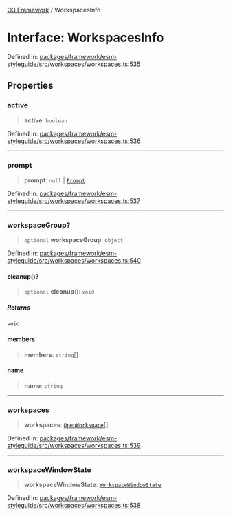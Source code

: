 [O3 Framework](../API.md) / WorkspacesInfo

# Interface: WorkspacesInfo

Defined in: [packages/framework/esm-styleguide/src/workspaces/workspaces.ts:535](https://github.com/habeshabro/openmrs-esm-core/blob/main/packages/framework/esm-styleguide/src/workspaces/workspaces.ts#L535)

## Properties

### active

> **active**: `boolean`

Defined in: [packages/framework/esm-styleguide/src/workspaces/workspaces.ts:536](https://github.com/habeshabro/openmrs-esm-core/blob/main/packages/framework/esm-styleguide/src/workspaces/workspaces.ts#L536)

***

### prompt

> **prompt**: `null` \| [`Prompt`](Prompt.md)

Defined in: [packages/framework/esm-styleguide/src/workspaces/workspaces.ts:537](https://github.com/habeshabro/openmrs-esm-core/blob/main/packages/framework/esm-styleguide/src/workspaces/workspaces.ts#L537)

***

### workspaceGroup?

> `optional` **workspaceGroup**: `object`

Defined in: [packages/framework/esm-styleguide/src/workspaces/workspaces.ts:540](https://github.com/habeshabro/openmrs-esm-core/blob/main/packages/framework/esm-styleguide/src/workspaces/workspaces.ts#L540)

#### cleanup()?

> `optional` **cleanup**(): `void`

##### Returns

`void`

#### members

> **members**: `string`[]

#### name

> **name**: `string`

***

### workspaces

> **workspaces**: [`OpenWorkspace`](OpenWorkspace.md)[]

Defined in: [packages/framework/esm-styleguide/src/workspaces/workspaces.ts:539](https://github.com/habeshabro/openmrs-esm-core/blob/main/packages/framework/esm-styleguide/src/workspaces/workspaces.ts#L539)

***

### workspaceWindowState

> **workspaceWindowState**: [`WorkspaceWindowState`](../type-aliases/WorkspaceWindowState.md)

Defined in: [packages/framework/esm-styleguide/src/workspaces/workspaces.ts:538](https://github.com/habeshabro/openmrs-esm-core/blob/main/packages/framework/esm-styleguide/src/workspaces/workspaces.ts#L538)
